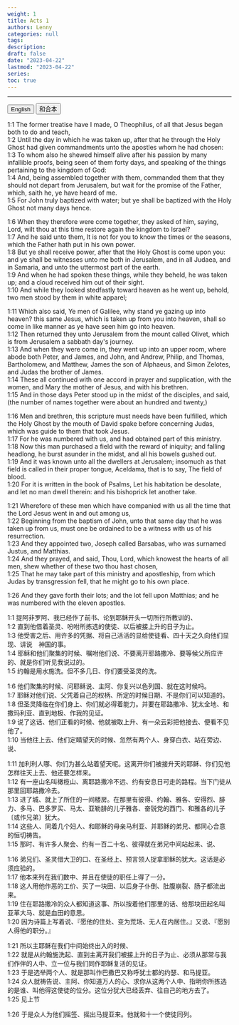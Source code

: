 ```yaml
---
weight: 1
title: Acts 1
authors: Lenny
categories: null
tags: 
description: 
draft: false
date: "2023-04-22"
lastmod: "2023-04-22"
series:
toc: true
---
```



<!--more-->
---

<!-- Tab links -->
<div class="tab">
  <button class="tablinks active" onclick="tablabel(event, 'english')">English</button>
  <button class="tablinks" onclick="tablabel(event, 'chinese')">和合本</button>
  
</div>

<!-- Tab content -->
<div id="english" class="tabcontent" style="display:block">

1:1 The former treatise have I made, O Theophilus, of all that Jesus began both to do and teach,  
1:2 Until the day in which he was taken up, after that he through the Holy Ghost had given commandments unto the apostles whom he had chosen:  
1:3 To whom also he shewed himself alive after his passion by many infallible proofs, being seen of them forty days, and speaking of the things pertaining to the kingdom of God:  
1:4 And, being assembled together with them, commanded them that they should not depart from Jerusalem, but wait for the promise of the Father, which, saith he, ye have heard of me.  
1:5 For John truly baptized with water; but ye shall be baptized with the Holy Ghost not many days hence.  

1:6 When they therefore were come together, they asked of him, saying, Lord, wilt thou at this time restore again the kingdom to Israel?  
1:7 And he said unto them, It is not for you to know the times or the seasons, which the Father hath put in his own power.  
1:8 But ye shall receive power, after that the Holy Ghost is come upon you: and ye shall be witnesses unto me both in Jerusalem, and in all Judaea, and in Samaria, and unto the uttermost part of the earth.  
1:9 And when he had spoken these things, while they beheld, he was taken up; and a cloud received him out of their sight.  
1:10 And while they looked stedfastly toward heaven as he went up, behold, two men stood by them in white apparel;  

1:11 Which also said, Ye men of Galilee, why stand ye gazing up into heaven? this same Jesus, which is taken up from you into heaven, shall so come in like manner as ye have seen him go into heaven.  
1:12 Then returned they unto Jerusalem from the mount called Olivet, which is from Jerusalem a sabbath day's journey.  
1:13 And when they were come in, they went up into an upper room, where abode both Peter, and James, and John, and Andrew, Philip, and Thomas, Bartholomew, and Matthew, James the son of Alphaeus, and Simon Zelotes, and Judas the brother of James.  
1:14 These all continued with one accord in prayer and supplication, with the women, and Mary the mother of Jesus, and with his brethren.  
1:15 And in those days Peter stood up in the midst of the disciples, and said, (the number of names together were about an hundred and twenty,)  

1:16 Men and brethren, this scripture must needs have been fulfilled, which the Holy Ghost by the mouth of David spake before concerning Judas, which was guide to them that took Jesus.  
1:17 For he was numbered with us, and had obtained part of this ministry.  
1:18 Now this man purchased a field with the reward of iniquity; and falling headlong, he burst asunder in the midst, and all his bowels gushed out.  
1:19 And it was known unto all the dwellers at Jerusalem; insomuch as that field is called in their proper tongue, Aceldama, that is to say, The field of blood.  
1:20 For it is written in the book of Psalms, Let his habitation be desolate, and let no man dwell therein: and his bishoprick let another take.  

1:21 Wherefore of these men which have companied with us all the time that the Lord Jesus went in and out among us,  
1:22 Beginning from the baptism of John, unto that same day that he was taken up from us, must one be ordained to be a witness with us of his resurrection.  
1:23 And they appointed two, Joseph called Barsabas, who was surnamed Justus, and Matthias.  
1:24 And they prayed, and said, Thou, Lord, which knowest the hearts of all men, shew whether of these two thou hast chosen,  
1:25 That he may take part of this ministry and apostleship, from which Judas by transgression fell, that he might go to his own place.  

1:26 And they gave forth their lots; and the lot fell upon Matthias; and he was numbered with the eleven apostles.  
</div>

<div id="chinese" class="tabcontent">

1:1 提阿非罗阿、我已经作了前书、论到耶稣开头一切所行所教训的、  
1:2 直到他借着圣灵、吩咐所拣选的使徒、以后被接上升的日子为止。  
1:3 他受害之后、用许多的凭据、将自己活活的显给使徒看、四十天之久向他们显现、讲说　神国的事。  
1:4 耶稣和他们聚集的时候、嘱咐他们说、不要离开耶路撒冷、要等候父所应许的、就是你们听见我说过的。  
1:5 约翰是用水施洗。但不多几日、你们要受圣灵的洗。  

1:6 他们聚集的时候、问耶稣说、主阿、你复兴以色列国、就在这时候吗。  
1:7 耶稣对他们说、父凭着自己的权柄、所定的时候日期、不是你们可以知道的。  
1:8 但圣灵降临在你们身上、你们就必得着能力。并要在耶路撒冷、犹太全地、和撒玛利亚、直到地极、作我的见证。  
1:9 说了这话、他们正看的时候、他就被取上升、有一朵云彩把他接去、便看不见他了。  
1:10 当他往上去、他们定睛望天的时候、忽然有两个人、身穿白衣、站在旁边、说、  

1:11 加利利人哪、你们为甚么站着望天呢。这离开你们被接升天的耶稣、你们见他怎样往天上去、他还要怎样来。  
1:12 有一座山名叫橄榄山、离耶路撒冷不远、约有安息日可走的路程。当下门徒从那里回耶路撒冷去。  
1:13 进了城、就上了所住的一间楼房。在那里有彼得、约翰、雅各、安得烈、腓力、多马、巴多罗买、马太、亚勒腓的儿子雅各、奋锐党的西门、和雅各的儿子〔或作兄弟〕犹大。  
1:14 这些人、同着几个妇人、和耶稣的母亲马利亚、并耶稣的弟兄、都同心合意的恒切祷告。  
1:15 那时、有许多人聚会、约有一百二十名、彼得就在弟兄中间站起来、说、  

1:16 弟兄们、圣灵借大卫的口、在圣经上、预言领人捉拿耶稣的犹大。这话是必须应验的。  
1:17 他本来列在我们数中、并且在使徒的职任上得了一分。  
1:18 这人用他作恶的工价、买了一块田、以后身子仆倒、肚腹崩裂、肠子都流出来。  
1:19 住在耶路撒冷的众人都知道这事、所以按着他们那里的话、给那块田起名叫亚革大马、就是血田的意思。  
1:20 因为诗篇上写着说、『愿他的住处、变为荒场、无人在内居住。』又说、『愿别人得他的职分。』  

1:21 所以主耶稣在我们中间始终出入的时候、  
1:22 就是从约翰施洗起、直到主离开我们被接上升的日子为止、必须从那常与我们作伴的人中、立一位与我们同作耶稣复活的见证。  
1:23 于是选举两个人、就是那叫作巴撒巴又称呼犹士都的约瑟、和马提亚。  
1:24 众人就祷告说、主阿、你知道万人的心、求你从这两个人中、指明你所拣选的是谁、叫他得这使徒的位分。这位分犹大已经丢弃、往自己的地方去了。  
1:25 见上节

1:26 于是众人为他们摇签、摇出马提亚来。他就和十一个使徒同列。  
</div>